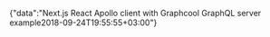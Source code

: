 {"data":"Next.js React Apollo client with Graphcool GraphQL server example2018-09-24T19:55:55+03:00"}

